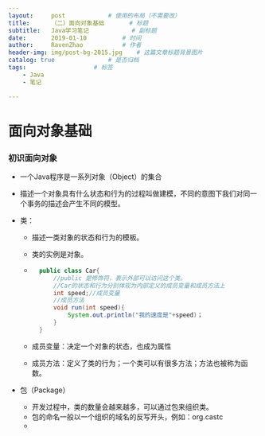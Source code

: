 ```yaml
---
layout:     post  			# 使用的布局（不需要改）
title:      （二）面向对象基础		# 标题 
subtitle:   Java学习笔记    		# 副标题
date:       2019-01-10			# 时间
author:     RavenZhao	 		# 作者
header-img: img/post-bg-2015.jpg 	# 这篇文章标题背景图片
catalog: true 				# 是否归档
tags:					# 标签
    - Java
    - 笔记

---
```


# 面向对象基础

### 初识面向对象

- 一个Java程序是一系列对象（Object）的集合

- 描述一个对象具有什么状态和行为的过程叫做建模，不同的意图下我们对同一个事务的描述会产生不同的模型。

- 类：

	- 描述一类对象的状态和行为的模板。

	- 类的实例是对象。

	- ```java
		public class Car{
		    //public 是修饰符，表示外部可以访问这个类。
		    //Car的状态和行为分别体现为内部定义的成员变量和成员方法上
		    int speed;//成员变量
		    //成员方法
		    void run(int speed){
		        System.out.println("我的速度是"+speed)；
		    }
		}
		```

	- 成员变量：决定一个对象的状态，也成为属性
	- 成员方法：定义了类的行为；一个类可以有很多方法；方法也被称为函数。

- 包（Package）

	- 开发过程中，类的数量会越来越多，可以通过包来组织类。
	- 包的命名一般以一个组织的域名的反写开头，例如：org.castc
	- 